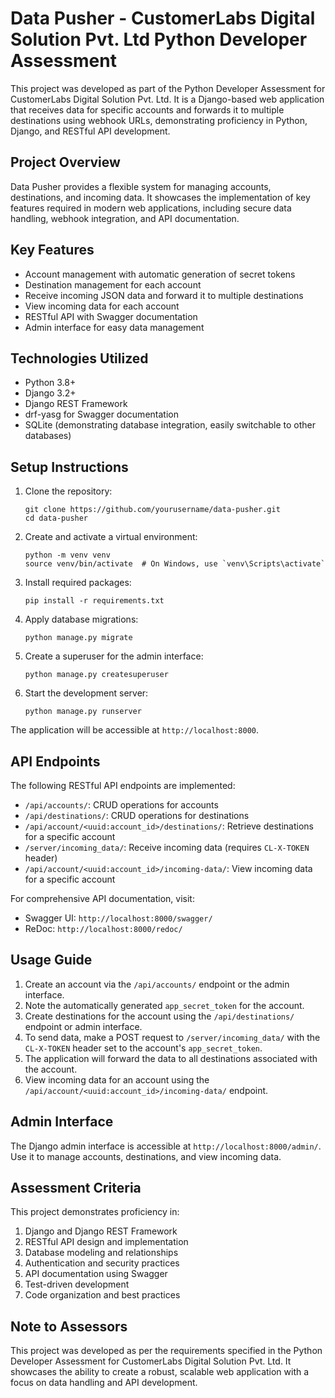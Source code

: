 # Data Pusher - CustomerLabs Digital Solution Pvt. Ltd Python Developer Assessment

This project was developed as part of the Python Developer Assessment for CustomerLabs Digital Solution Pvt. Ltd. It is a Django-based web application that receives data for specific accounts and forwards it to multiple destinations using webhook URLs, demonstrating proficiency in Python, Django, and RESTful API development.

## Project Overview

Data Pusher provides a flexible system for managing accounts, destinations, and incoming data. It showcases the implementation of key features required in modern web applications, including secure data handling, webhook integration, and API documentation.

## Key Features

- Account management with automatic generation of secret tokens
- Destination management for each account
- Receive incoming JSON data and forward it to multiple destinations
- View incoming data for each account
- RESTful API with Swagger documentation
- Admin interface for easy data management

## Technologies Utilized

- Python 3.8+
- Django 3.2+
- Django REST Framework
- drf-yasg for Swagger documentation
- SQLite (demonstrating database integration, easily switchable to other databases)

## Setup Instructions

1. Clone the repository:
   ```
   git clone https://github.com/yourusername/data-pusher.git
   cd data-pusher
   ```

2. Create and activate a virtual environment:
   ```
   python -m venv venv
   source venv/bin/activate  # On Windows, use `venv\Scripts\activate`
   ```

3. Install required packages:
   ```
   pip install -r requirements.txt
   ```

4. Apply database migrations:
   ```
   python manage.py migrate
   ```

5. Create a superuser for the admin interface:
   ```
   python manage.py createsuperuser
   ```

6. Start the development server:
   ```
   python manage.py runserver
   ```

The application will be accessible at `http://localhost:8000`.

## API Endpoints

The following RESTful API endpoints are implemented:

- `/api/accounts/`: CRUD operations for accounts
- `/api/destinations/`: CRUD operations for destinations
- `/api/account/<uuid:account_id>/destinations/`: Retrieve destinations for a specific account
- `/server/incoming_data/`: Receive incoming data (requires `CL-X-TOKEN` header)
- `/api/account/<uuid:account_id>/incoming-data/`: View incoming data for a specific account

For comprehensive API documentation, visit:
- Swagger UI: `http://localhost:8000/swagger/`
- ReDoc: `http://localhost:8000/redoc/`

## Usage Guide

1. Create an account via the `/api/accounts/` endpoint or the admin interface.
2. Note the automatically generated `app_secret_token` for the account.
3. Create destinations for the account using the `/api/destinations/` endpoint or admin interface.
4. To send data, make a POST request to `/server/incoming_data/` with the `CL-X-TOKEN` header set to the account's `app_secret_token`.
5. The application will forward the data to all destinations associated with the account.
6. View incoming data for an account using the `/api/account/<uuid:account_id>/incoming-data/` endpoint.

## Admin Interface

The Django admin interface is accessible at `http://localhost:8000/admin/`. Use it to manage accounts, destinations, and view incoming data.

## Assessment Criteria

This project demonstrates proficiency in:

1. Django and Django REST Framework
2. RESTful API design and implementation
3. Database modeling and relationships
4. Authentication and security practices
5. API documentation using Swagger
6. Test-driven development
7. Code organization and best practices

## Note to Assessors

This project was developed as per the requirements specified in the Python Developer Assessment for CustomerLabs Digital Solution Pvt. Ltd. It showcases the ability to create a robust, scalable web application with a focus on data handling and API development.
